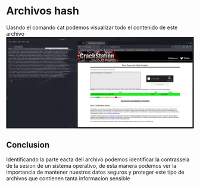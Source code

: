 # Archivos hash

Uasndo el comando cat podemos visualizar todo el contenido de este archivo
![alt text](image.png)

## Conclusion
Identificando la parte eacta dell archivo podemos identificar la contrassela de la sesion de un sistema operativo, de esta manera podemos ver la importancia de mantener nuestros datos seguros y proteger este tipo de archivos que contienen tanta informacion sensible